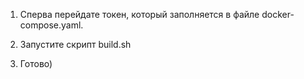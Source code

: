 1. Сперва перейдате токен, который заполняется в файле docker-compose.yaml.

2. Запустите скрипт build.sh
3. Готово)